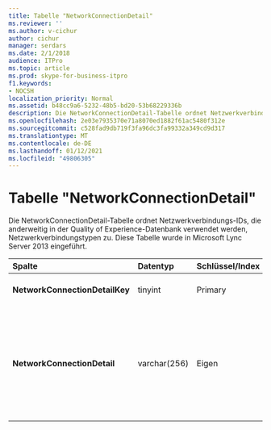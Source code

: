 ```yaml
---
title: Tabelle "NetworkConnectionDetail"
ms.reviewer: ''
ms.author: v-cichur
author: cichur
manager: serdars
ms.date: 2/1/2018
audience: ITPro
ms.topic: article
ms.prod: skype-for-business-itpro
f1.keywords:
- NOCSH
localization_priority: Normal
ms.assetid: b48cc9a6-5232-48b5-bd20-53b68229336b
description: Die NetworkConnectionDetail-Tabelle ordnet Netzwerkverbindungs-IDs, die anderweitig in der Quality of Experience-Datenbank verwendet werden, Netzwerkverbindungstypen zu. Diese Tabelle wurde in Microsoft Lync Server 2013 eingeführt.
ms.openlocfilehash: 2e03e7935370e71a8070ed1882f61ac5480f312e
ms.sourcegitcommit: c528fad9db719f3fa96dc3fa99332a349cd9d317
ms.translationtype: MT
ms.contentlocale: de-DE
ms.lasthandoff: 01/12/2021
ms.locfileid: "49806305"
---
```

# <a name="networkconnectiondetail-table"></a>Tabelle "NetworkConnectionDetail"
 
Die NetworkConnectionDetail-Tabelle ordnet Netzwerkverbindungs-IDs, die anderweitig in der Quality of Experience-Datenbank verwendet werden, Netzwerkverbindungstypen zu. Diese Tabelle wurde in Microsoft Lync Server 2013 eingeführt.
  
|**Spalte**|**Datentyp**|**Schlüssel/Index**|**Details**|
|:-----|:-----|:-----|:-----|
|**NetworkConnectionDetailKey** <br/> |tinyint  <br/> |Primary  <br/> |Eindeutiger Bezeichner für den Netzwerkverbindungstyp.  <br/> |
|**NetworkConnectionDetail** <br/> |varchar(256)  <br/> |Eigen  <br/> |Netzwerkverbindungstyp, der NetworkConnectionDetailKey entspricht. Gültige Werte sind:  <br/> 0 – Wired  <br/> 1 – WiFi  <br/> 2 – Ethernet  <br/> 3 – MobileBB  <br/> 4 -- Sonstige  <br/> 5 -- Tunnel  <br/> |
   

